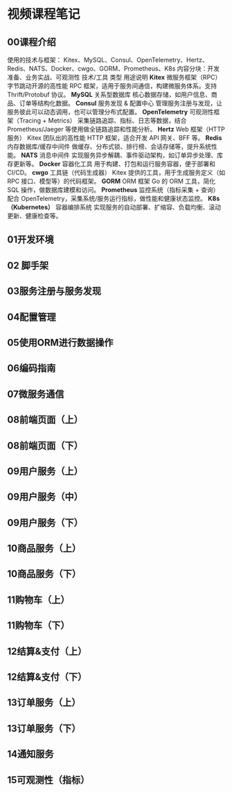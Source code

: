 # 视频课程笔记
## 00课程介绍
使用的技术与框架：
Kitex、MySQL、Consul、OpenTelemetry、Hertz、Redis、NATS、Docker、cwgo、GORM、Prometheus、K8s
内容分块：开发准备、业务实战、可观测性
技术/工具	类型	用途说明
**Kitex**	微服务框架（RPC）	字节跳动开源的高性能 RPC 框架，适用于服务间通信，构建微服务体系。支持 Thrift/Protobuf 协议。
**MySQL**	关系型数据库	核心数据存储，如用户信息、商品、订单等结构化数据。
**Consul**	服务发现 & 配置中心	管理服务注册与发现，让服务彼此可以动态调用，也可以管理分布式配置。
**OpenTelemetry**	可观测性框架（Tracing + Metrics）	采集链路追踪、指标、日志等数据，结合 Prometheus/Jaeger 等使用做全链路追踪和性能分析。
**Hertz**	Web 框架（HTTP 服务）	Kitex 团队出的高性能 HTTP 框架，适合开发 API 网关、BFF 等。
**Redis**	内存数据库/缓存中间件	做缓存、分布式锁、排行榜、会话存储等，提升系统性能。
**NATS**	消息中间件	实现服务异步解耦、事件驱动架构，如订单异步处理、库存更新等。
**Docker**	容器化工具	用于构建、打包和运行服务容器，便于部署和 CI/CD。
**cwgo**	工具链（代码生成器）	Kitex 提供的工具，用于生成服务定义（如 RPC 接口、模型等）的代码框架。
**GORM**	ORM 框架	Go 的 ORM 工具，简化 SQL 操作，做数据库建模和访问。
**Prometheus**	监控系统（指标采集 + 查询）	配合 OpenTelemetry，采集系统/服务运行指标，做性能和健康状态监控。
**K8s（Kubernetes）**	容器编排系统	实现服务的自动部署、扩缩容、负载均衡、滚动更新、健康检查等。


## 01开发环境



## 02 脚手架



## 03服务注册与服务发现





## 04配置管理





## 05使用ORM进行数据操作






## 06编码指南





## 07微服务通信





## 08前端页面（上）





## 08前端页面（下）





## 09用户服务（上）






## 09用户服务（中）





## 09用户服务（下）






## 10商品服务（上）





## 10商品服务（下）





## 11购物车（上）






## 11购物车（下）





## 12结算&支付（上）





## 12结算&支付（下）





## 13订单服务（上）





## 13订单服务（下）



## 14通知服务



## 15可观测性（指标）









